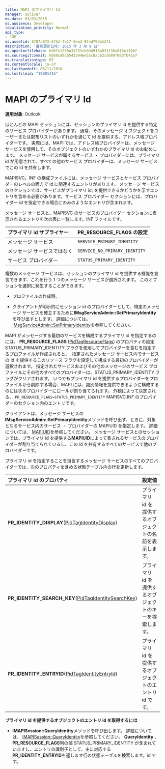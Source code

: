 ```yaml
---
title: MAPI のプライマリ Id
manager: soliver
ms.date: 03/09/2015
ms.audience: Developer
localization_priority: Normal
api_type:
- COM
ms.assetid: 8787a873-6752-4b17-8ea3-8fed793e1371
description: '最終更新日時: 2015 年 3 月 9 日'
ms.openlocfilehash: bd6fe1298a38733cb9d4916a931138c616e110bf
ms.sourcegitcommit: 9d60cd82b5413446e5bc8ace2cd689f683fb41a7
ms.translationtype: MT
ms.contentlocale: ja-JP
ms.lasthandoff: 06/11/2018
ms.locfileid: "19801416"
---
```

# <a name="mapi-primary-identity"></a>MAPI のプライマリ Id

  
  
**適用対象**: Outlook 
  
ほとんどの MAPI セッションには、セッションのプライマリ id を提供する特定のサービス プロバイダーがあります。 通常、そのメッセージ オブジェクトをユーザーまたは配布リストのいずれかを通じて id を提供する、アドレス帳プロバイダーです。 実際には、MAPI では、アドレス帳プロバイダーは、メッセージ サービスを使用して、そのオブジェクトのいずれかのプライマリ id のお勧めします。 メッセージ サービスが属するサービス ・ プロバイダーには、プライマリ id が用意されて、すべての他のサービス プロバイダーは、メッセージ サービスでこの id を共有します。
  
MAPISVC。INF の構成ファイルには、メッセージ サービスとサービス プロバイダーのレベルの両方で id に関連するエントリがあります。 メッセージ サービスのセクションでは、サービスがプライマリ id; を提供できるかどうかを示すエントリを含める必要があります。サービス プロバイダー セクションには、プロバイダー id を指定できる場合にのみのようなエントリが含まれます。
  
メッセージ サービスと、MAPISVC のサービスのプロバイダー セクションに表示されるエントリを次の表に一覧します。INF ファイルです。
  
|**プライマリ id サプライヤー**|**PR_RESOURCE_FLAGS の設定**|
|:-----|:-----|
|メッセージ サービス  <br/> | `SERVICE_PRIMARY_IDENTITY` <br/> |
|メッセージ サービスではなく  <br/> | `SERVICE_NO_PRIMARY_IDENTITY` <br/> |
|サービス プロバイダー  <br/> | `STATUS_PRIMARY_IDENTITY` <br/> |
   
複数のメッセージ サービスは、セッションのプライマリ id を提供する機能を宣言できます、これを行う 1 つのメッセージ サービスが選択されます。 このオプションを選択に発生することができます。
  
- プロファイルの作成時。
    
- クライアントが明示的にセッション id のプロバイダーとして、特定のメッセージ サービスを確立するために**IMsgServiceAdmin::SetPrimaryIdentity**を呼び出すとします。 詳細については。 [IMsgServiceAdmin::SetPrimaryIdentity](imsgserviceadmin-setprimaryidentity.md)を参照してください。
    
MAPI がメッセージする最初のサービスを構成するプライマリ id を指定するのには、 **PR_RESOURCE_FLAGS** ([PidTagResourceFlags](pidtagresourceflags-canonical-property.md)) のプロパティの設定 STATUS_PRIMARY_IDENTITY フラグを使用してプロバイダーを含むを指定するプロファイルが作成されると、. 指定されたメッセージ サービス内でサービスの id を提供するこのリソース フラグを設定して構成する最初のプロバイダーが選択されます。 指定されたサービスおよびその他のメッセージのサービス プロファイルにその他のすべてのプロバイダーは、STATUS_PRIMARY_IDENTITY フラグがクリアされます。 いつでもプライマリ id を提供するプロバイダーをプロファイルから削除する場合、MAPI には、識別情報を提供できるように構成するのには次のプロバイダーにロールが割り当てられます。 外観によって決定される、 `PR_RESOURCE_FLAGS=STATUS_PRIMARY_IDENTITY` MAPISVC.INF のプロバイダーのセクション内のエントリです。 
  
クライアントは、メッセージ サービスの**IMsgServiceAdmin::SetPrimaryIdentity**メソッドを呼び出す、ときに、対象となるサービス内のサービス ・ プロバイダーの MAPIUID を指定します。 詳細については、 [MAPIUID](mapiuid.md)を参照してください。 メッセージ サービスとのセッションでは、プライマリ id を提供する**MAPIUID**によって表されるサービスのプロバイダーが割り当てられているし、この id を共有するすべてのサービスで他のプロバイダーです。 
  
プライマリ id を指定することを担当するメッセージ サービスのすべてのプロバイダーでは、次のプロパティを含める状態テーブル内の行を更新します。
  
|**プライマリ id のプロパティ**|**設定値**|
|:-----|:-----|
|**PR_IDENTITY_DISPLAY**([PidTagIdentityDisplay](pidtagidentitydisplay-canonical-property.md))  <br/> |プライマリ id を提供するオブジェクトの名前を表示します。  <br/> |
|**PR_IDENTITY_SEARCH_KEY**([PidTagIdentitySearchKey](pidtagidentitysearchkey-canonical-property.md))  <br/> |プライマリ id を提供するオブジェクトのキーを検索します。  <br/> |
|**PR_IDENTITY_ENTRYID**([PidTagIdentityEntryId](pidtagidentityentryid-canonical-property.md))  <br/> |プライマリ id を提供するオブジェクトのエントリ id です。  <br/> |
   
 **プライマリ id を提供するオブジェクトのエントリ id を取得するには**
  
- **IMAPISession::QueryIdentity**メソッドを呼び出します。 詳細については、 [IMAPISession::QueryIdentity](imapisession-queryidentity.md)を参照してください。 **QueryIdentity** 、 **PR_RESOURCE_FLAGS**列の値 STATUS_PRIMARY_IDENTITY が含まれていますし、エントリの識別子として、主に対応する**PR_IDENTITY_ENTRYID**を返します行の状態テーブルを検索します。id です。 
    

